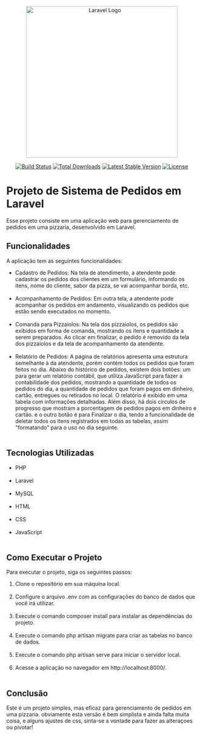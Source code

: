 <p align="center"><a href="https://laravel.com" target="_blank"><img src="https://raw.githubusercontent.com/laravel/art/master/logo-lockup/5%20SVG/2%20CMYK/1%20Full%20Color/laravel-logolockup-cmyk-red.svg" width="400" alt="Laravel Logo"></a></p>

<p align="center">
<a href="https://github.com/laravel/framework/actions"><img src="https://github.com/laravel/framework/workflows/tests/badge.svg" alt="Build Status"></a>
<a href="https://packagist.org/packages/laravel/framework"><img src="https://img.shields.io/packagist/dt/laravel/framework" alt="Total Downloads"></a>
<a href="https://packagist.org/packages/laravel/framework"><img src="https://img.shields.io/packagist/v/laravel/framework" alt="Latest Stable Version"></a>
<a href="https://packagist.org/packages/laravel/framework"><img src="https://img.shields.io/packagist/l/laravel/framework" alt="License"></a>
</p>

  <h1>Projeto de Sistema de Pedidos em Laravel</h1>
  <p>Esse projeto consiste em uma aplicação web para gerenciamento de pedidos em uma pizzaria, desenvolvido em Laravel.</p>
  <h2>Funcionalidades</h2>
  <p>A aplicação tem as seguintes funcionalidades:</p>
  <ul>
    <li>Cadastro de Pedidos: Na tela de atendimento, a atendente pode cadastrar os pedidos dos clientes em um formulário, informando os itens, nome do cliente, sabor da pizza, se vai acompanhar borda, etc.</li> <br>
    <li>Acompanhamento de Pedidos: Em outra tela, a atendente pode acompanhar os pedidos em andamento, visualizando os pedidos que estão sendo executados no momento.</li><br>
    <li>Comanda para Pizzaiolos: Na tela dos pizzaiolos, os pedidos são exibidos em forma de comanda, mostrando os itens e quantidade a serem preparados. Ao clicar em finalizar, o pedido é removido da tela dos pizzaiolos e da tela de acompanhamento da atendente.</li> <br>
    <li>Relatório de Pedidos: A página de relatórios apresenta uma estrutura semelhante à da atendente, porém contém todos os pedidos que foram feitos no dia. Abaixo do histórico de pedidos, existem dois botões: um para gerar um relatório contábil, que utiliza JavaScript para fazer a contabilidade dos pedidos, mostrando a quantidade de todos os pedidos do dia, a quantidade de pedidos que foram pagos em dinheiro, cartão, entregues ou retirados no local. O relatório é exibido em uma tabela com informações detalhadas. Além disso, há dois círculos de progresso que mostram a porcentagem de pedidos pagos em dinheiro e cartão. e o outro botão é para Finalizar o dia, tendo a funcionalidade de deletar todos os itens registrados em todas as tabelas, assim "formatando" para o uso no dia seguinte.</li> <br>
  </ul>
  <h2>Tecnologias Utilizadas</h2>
  <ul>
    <li>PHP </li> <br>
    <li>Laravel </li> <br>
    <li>MySQL</li> <br> 
    <li>HTML</li> <br>
    <li>CSS</li> <br>
    <li>JavaScript</li> <br>
  </ul>
  <h2>Como Executar o Projeto</h2>
  <p>Para executar o projeto, siga os seguintes passos:</p>
  <ol>
    <li>Clone o repositório em sua máquina local.</li> <br>
    <li>Configure o arquivo .env com as configurações do banco de dados que você irá utilizar.</li> <br>
    <li>Execute o comando composer install para instalar as dependências do projeto.</li> <br>
    <li>Execute o comando php artisan migrate para criar as tabelas no banco de dados.</li> <br>
    <li>Execute o comando php artisan serve para iniciar o servidor local.</li> <br>
    <li>Acesse a aplicação no navegador em http://localhost:8000/.</li> <br>
  </ol>
  <h2>Conclusão</h2>
  <p>Este é um projeto simples, mas eficaz para gerenciamento de pedidos em uma pizzaria. obviamente esta versão é bem simplista e ainda falta muita coisa, e alguns ajustes de css, sinta-se a vontade para fazer as alteraçoes ou pivotar! </p>
